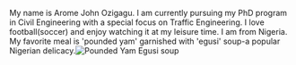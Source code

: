 My name is Arome John Ozigagu. I am currently pursuing my PhD program in Civil Engineering with a special focus on Traffic Engineering. I love football(soccer) and enjoy watching it at my leisure time. I am from Nigeria. My favorite meal is 'pounded yam' garnished with 'egusi' soup-a popular Nigerian delicacy.![Pounded Yam   Egusi soup](https://github.com/Arome-O/My-Profile/assets/150627396/e04f9d56-3903-4657-b11d-a41504abb17b)

